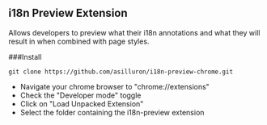 ## i18n Preview Extension
Allows developers to preview what their i18n annotations and what they will result in when combined with page styles.

###Install


  ```
  git clone https://github.com/asilluron/i18n-preview-chrome.git

  ```
* Navigate your chrome browser to "chrome://extensions"
* Check the "Developer mode" toggle
* Click on "Load Unpacked Extension"
* Select the folder containing the i18n-preview extension
